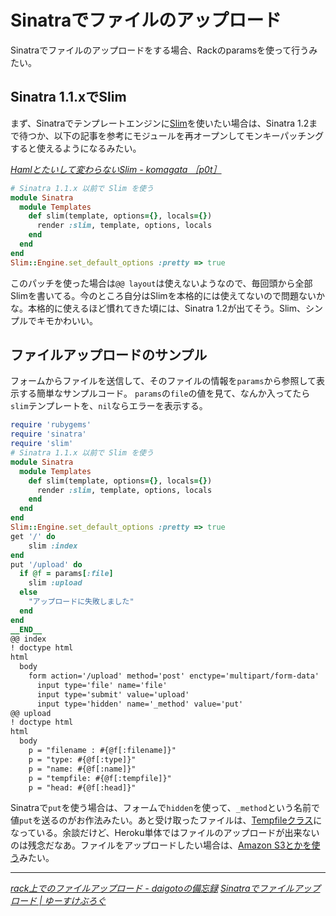 # Sinatraでファイルのアップロード

Sinatraでファイルのアップロードをする場合、Rackのparamsを使って行うみたい。

<!-- READMORE -->

## Sinatra 1.1.xでSlim
まず、Sinatraでテンプレートエンジンに[Slim](http://slim-lang.com/)を使いたい場合は、Sinatra 1.2まで待つか、以下の記事を参考にモジュールを再オープンしてモンキーパッチングすると使えるようになるみたい。

<cite>[Hamlとたいして変わらないSlim - komagata ［p0t］](http://docs.komagata.org/4703)</cite>

~~~ ruby
# Sinatra 1.1.x 以前で Slim を使う
module Sinatra
  module Templates
    def slim(template, options={}, locals={})
      render :slim, template, options, locals
    end
  end
end
Slim::Engine.set_default_options :pretty => true
~~~

このパッチを使った場合は`@@ layout`は使えないようなので、毎回頭から全部Slimを書いてる。今のところ自分はSlimを本格的には使えてないので問題ないかな。本格的に使えるほど慣れてきた頃には、Sinatra 1.2が出てそう。Slim、シンプルでキモかわいい。


## ファイルアップロードのサンプル

フォームからファイルを送信して、そのファイルの情報を`params`から参照して表示する簡単なサンプルコード。
`params`の`file`の値を見て、なんか入ってたら`slim`テンプレートを、`nil`ならエラーを表示する。

~~~ ruby
require 'rubygems'
require 'sinatra'
require 'slim'
# Sinatra 1.1.x 以前で Slim を使う
module Sinatra
  module Templates
    def slim(template, options={}, locals={})
      render :slim, template, options, locals
    end
  end
end
Slim::Engine.set_default_options :pretty => true
get '/' do
    slim :index
end
put '/upload' do
  if @f = params[:file]
    slim :upload
  else
    "アップロードに失敗しました"
  end
end
__END__
@@ index
! doctype html
html
  body
    form action='/upload' method='post' enctype='multipart/form-data'
      input type='file' name='file'
      input type='submit' value='upload'
      input type='hidden' name='_method' value='put'
@@ upload
! doctype html
html
  body
    p = "filename : #{@f[:filename]}"
    p = "type: #{@f[:type]}"
    p = "name: #{@f[:name]}"
    p = "tempfile: #{@f[:tempfile]}"
    p = "head: #{@f[:head]}"
~~~

Sinatraで`put`を使う場合は、フォームで`hidden`を使って、`_method`という名前で値`put`を送るのがお作法みたい。あと受け取ったファイルは、[Tempfileクラス](http://rurema.clear-code.com/1.8.7/class/Tempfile.html)になっている。余談だけど、Heroku単体ではファイルのアップロードが出来ないのは残念だなあ。ファイルをアップロードしたい場合は、[Amazon S3とかを使う](http://groups.google.com/group/heroku-ja/browse_thread/thread/7fd33e25db24c301)みたい。

* * *

<cite>[rack上でのファイルアップロード - daigotoの備忘録](http://d.hatena.ne.jp/daigoto/20100119/1263916254)</cite>
<cite>[Sinatraでファイルアップロード | ゆーすけぶろぐ](http://yusukezzz.net/blog/archives/1388)</cite>
